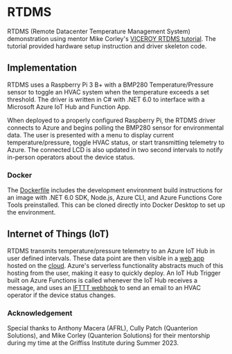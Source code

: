 # RTDMS

RTDMS (Remote Datacenter Temperature Management System) demonstration using mentor Mike Corley's [VICEROY RTDMS tutorial](https://github.com/mwcorley79/VICEROY_RTDMS).
The tutorial provided hardware setup instruction and driver skeleton code.

## Implementation

RTDMS uses a Raspberry Pi 3 B+ with a BMP280 Temperature/Pressure sensor to toggle an HVAC system when the temperature exceeds a set threshold.
The driver is written in C# with .NET 6.0 to interface with a Microsoft Azure IoT Hub and Function App.

When deployed to a properly configured Raspberry Pi, the RTDMS driver connects to Azure and begins polling the BMP280 sensor for environmental data.
The user is presented with a menu to display current temperature/pressure, toggle HVAC status, or start transmitting telemetry to Azure.
The connected LCD is also updated in two second intervals to notify in-person operators about the device status.

### Docker

The [Dockerfile](Dockerfile) includes the development environment build instructions for an image with .NET 6.0 SDK, Node.js, Azure CLI, and Azure Functions Core Tools preinstalled. This can be cloned directly into Docker Desktop to set up the environment.

## Internet of Things (IoT)

RTDMS transmits temperature/pressure telemetry to an Azure IoT Hub in user defined intervals.
These data point are then visible in a [web app](web-apps-node-iot-hub-data-visualization/README.md) hosted on the [cloud](https://hvac-visualizer-web-app.azurewebsites.net/).
Azure's serverless functionality abstracts much of this hosting from the user, making it easy to quickly deploy.
An IoT Hub Trigger built on Azure Functions is called whenever the IoT Hub receives a message, and uses an [IFTTT webhook](https://ifttt.com/) to send an email to an HVAC operator if the device status changes.

### Acknowledgement

Special thanks to Anthony Macera (AFRL), Cully Patch (Quanterion Solutions), and Mike Corley (Quanterion Solutions) for their mentorship during my time at the Griffiss Institute during Summer 2023.

